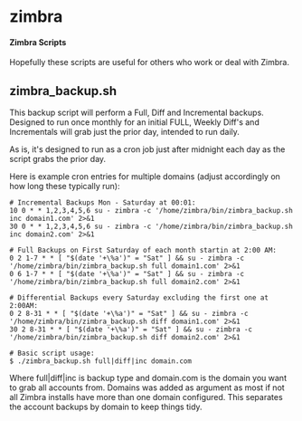 # zimbra
#### Zimbra Scripts

Hopefully these scripts are useful for others who work or deal with Zimbra.

## zimbra_backup.sh

This backup script will perform a Full, Diff and Incremental backups. Designed to run once monthly for an initial FULL, Weekly Diff's and Incrementals will grab just the prior day, intended to run daily.

As is, it's designed to run as a cron job just after midnight each day as the script grabs the prior day.

Here is example cron entries for multiple domains (adjust accordingly on how long these typically run):

```
# Incremental Backups Mon - Saturday at 00:01:
10 0 * * 1,2,3,4,5,6 su - zimbra -c '/home/zimbra/bin/zimbra_backup.sh inc domain1.com' 2>&1
30 0 * * 1,2,3,4,5,6 su - zimbra -c '/home/zimbra/bin/zimbra_backup.sh inc domain2.com' 2>&1

# Full Backups on First Saturday of each month startin at 2:00 AM:
0 2 1-7 * * [ "$(date '+\%a')" = "Sat" ] && su - zimbra -c '/home/zimbra/bin/zimbra_backup.sh full domain1.com' 2>&1
0 6 1-7 * * [ "$(date '+\%a')" = "Sat" ] && su - zimbra -c '/home/zimbra/bin/zimbra_backup.sh full domain2.com' 2>&1

# Differential Backups every Saturday excluding the first one at 2:00AM:
0 2 8-31 * * [ "$(date '+\%a')" = "Sat" ] && su - zimbra -c '/home/zimbra/bin/zimbra_backup.sh diff domain1.com' 2>&1
30 2 8-31 * * [ "$(date '+\%a')" = "Sat" ] && su - zimbra -c '/home/zimbra/bin/zimbra_backup.sh diff domain2.com' 2>&1
```

```
# Basic script usage:
$ ./zimbra_backup.sh full|diff|inc domain.com
```
Where full|diff|inc is backup type and domain.com is the domain you want to grab all accounts from. Domains was added as argument as most if not all Zimbra installs have more than one domain configured. This separates the account backups by domain to keep things tidy.
